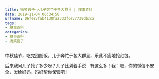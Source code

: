 ```yaml
---
title: 搞笑段子->儿子奔忙于各大群里 | 糗事百科
date: 2019-11-04 06:34:58
urlname: 06fe85fab4130fa2333f6e57739db3ca
tags: 
- 糗事百科
categories:
- 糗事百科
- 搞笑段子
---
```

中秋佳节，吃完团圆饭，儿子奔忙于各大群里，乐此不疲地抢红包。

后来我问儿子抢了多少呀？儿子比划着手说：有这么多！我：嗯，你的微信不安全，发给妈妈，妈妈帮你保管吧！



